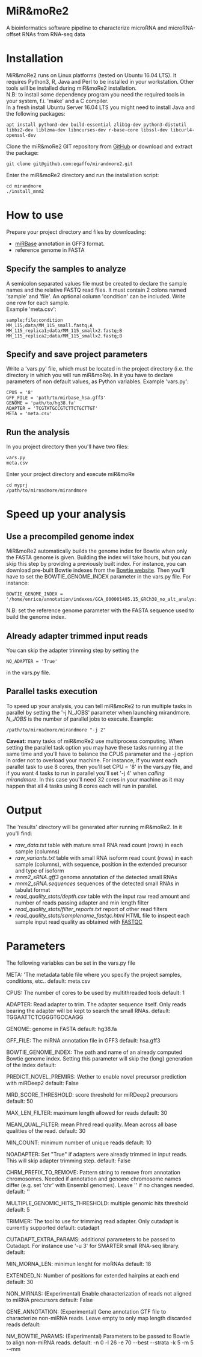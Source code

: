 MiR&moRe2
=========

A bioinformatics software pipeline to characterize microRNA and microRNA-offset RNAs from RNA-seq data

Installation
============

MiR&moRe2 runs on Linux platforms (tested on Ubuntu 16.04 LTS). It requires Python3, R, Java and Perl to be installed in your workstation. Other tools will be installed during miR&moRe2 installation.  
N.B: to install some dependency program you need the required tools in your system, f.i. 'make' and a C compiler.  
In a fresh install Ubuntu Server 16.04 LTS you might need to install Java and the following packages:  

    apt install python3-dev build-essential zlib1g-dev python3-distutil libbz2-dev liblzma-dev libncurses-dev r-base-core libssl-dev libcurl4-openssl-dev

Clone the miR&moRe2 GIT repository from [GitHub][mnm_link] or download and extract the package: 

    git clone git@github.com:egaffo/mirandmore2.git

Enter the miR&moRe2 directory and run the installation script:

    cd mirandmore  
    ./install_mnm2  

How to use
==========

Prepare your project directory and files by downloading:

  - [miRBase][mirbase_link] annotation in GFF3 format.
  - reference genome in FASTA

Specify the samples to analyze
------------------------------

A semicolon separated values file must be created to declare the sample names and the relative FASTQ read files. It must contain 2 colons named 'sample' and 'file'. An optional column 'condition' can be included. Write one row for each sample.  
Example 'meta.csv':

    sample;file;condition  
    MM_115;data/MM_115_small.fastq;A  
    MM_115_replica1;data/MM_115_smallx2.fastq;B  
    MM_115_replica2;data/MM_115_smallx2.fastq;B  

Specify and save project parameters
-----------------------------------

Write a 'vars.py' file, which must be located in the project directory (i.e. the directory in which you will run miR&moRe). In it you have to declare parameters of non default values, as Python variables.
Example 'vars.py': 

    CPUS = '8'  
    GFF_FILE = 'path/to/mirbase_hsa.gff3'  
    GENOME = 'path/to/hg38.fa'  
    ADAPTER = 'TCGTATGCCGTCTTCTGCTTGT'  
    META = 'meta.csv'  
    
Run the analysis
----------------

In you project directory then you'll have two files:
    
    vars.py
    meta.csv

Enter your project directory and execute miR&moRe

    cd myprj
    /path/to/mirnadmore/mirandmore 


Speed up your analysis
======================

Use a precompiled genome index
------------------------------

MiR&moRe2 automatically builds the genome index for Bowtie when only the FASTA genome is given. Building the index will take hours, but you can skip this step by providing a previously built index. 
For instance, you can download pre-built Bowtie indexes from the [Bowtie website][bowtie_index_link]. Then you'll have to set the BOWTIE_GENOME_INDEX parameter in the vars.py file. For instance:

    BOWTIE_GENOME_INDEX = '/home/enrico/annotation/indexes/GCA_000001405.15_GRCh38_no_alt_analysis_set'

N.B: set the reference genome parameter with the FASTA sequence used to build the genome index.      

Already adapter trimmed input reads
-----------------------------------

You can skip the adapter trimming step by setting the 

    NO_ADAPTER = 'True' 
    
in the vars.py file.  

Parallel tasks execution
------------------------

To speed up your analysis, you can tell miR&moRe2 to run multiple tasks in parallel by setting the '-j N\_JOBS' parameter when launching mirandmore. _N\_JOBS_ is the number of parallel jobs to execute.  Example:

    /path/to/mirnadmore/mirandmore "-j 2"
    
__Caveat:__ many tasks of miR&moRe2 use multiprocess computing. When setting the parallel task option you may have these tasks running at the same time and you'll have to balance the CPUS parameter and the -j option in order not to overload your machine. For instance, if you want each parallel task to use 8 cores, then you'll set CPU = '8' in the vars.py file, and if you want 4 tasks to run in parallel you'll set '-j 4' when _calling mirandmore_. In this case you'll need 32 cores in your machine as it may happen that all 4 tasks using 8 cores each will run in parallel.

Output
==================

The 'results' directory will be generated after running miR&moRe2. In it you'll find:

  - _raw\_data.txt_ table with mature small RNA read count (rows) in each sample (columns)  
  - _raw_variants.txt_  table with small RNA isoform read count (rows) in each sample (columns), with sequence, position in the extended precursor and type of isoform
  - _mnm2\_sRNA.gff3_  genome annotation of the detected small RNAs
  - _mnm2\_sRNA.sequences_  sequences of the detected small RNAs in tabulat format
  - _read\_quality_stats/depth.csv_  table with the input raw read amount and number of reads passing adapter and min length filter
  - _read\_quality_stats/filter\_reports.txt_  report of other read filters
  - _read\_quality_stats/samplename\_fastqc.html_  HTML file to inspect each sample input read quality as obtained with [FASTQC][fastqc_link]  

Parameters
================

The following variables can be set in the vars.py file  

META: 'The metadata table file where you specify the project samples, conditions, etc..
    default: meta.csv

CPUS: The number of cores to be used by multithreaded tools
    default: 1

ADAPTER: Read adapter to trim. The adapter sequence itself. Only reads bearing the adapter will be kept to search the small RNAs.
    default: TGGAATTCTCGGGTGCCAAGG

GENOME: genome in FASTA
    default: hg38.fa

GFF_FILE: The miRNA annotation file in GFF3
    default: hsa.gff3

BOWTIE_GENOME_INDEX: The path and name of an already computed Bowtie genome index. Setting this parameter will skip the (long) generation of the index
    default: 

PREDICT_NOVEL_PREMIRS: Wether to enable novel precursor prediction with miRDeep2
    default: False

MRD_SCORE_THRESHOLD: score threshold for miRDeep2 precursors
    default: 50
    
MAX_LEN_FILTER: maximum length allowed for reads
    default: 30

MEAN_QUAL_FILTER: mean Phred read quality. Mean across all base qualities of the read.
    default: 30

MIN_COUNT: minimum number of unique reads
    default: 10

NOADAPTER: Set "True" if adapters were already trimmed in  input reads. This will skip adapter trimming step.
    default: False

CHRM_PREFIX_TO_REMOVE: Pattern string to remove from annotation chromosomes. Needed if annotation and genome chromosome names differ (e.g. set 'chr' with Ensembl genomes). Leave '' if no changes needed.
    default: ''

MULTIPLE_GENOMIC_HITS_THRESHOLD: multiple genomic hits threshold
    default: 5

TRIMMER: The tool to use for trimming read adapter. Only cutadapt is currently supported
    default: cutadapt

CUTADAPT_EXTRA_PARAMS: additional parameters to be passed to Cutadapt. For instance use '-u 3' for SMARTER small RNA-seq library.
    default: 

MIN_MORNA_LEN: minimun lenght for moRNAs
    default: 18

EXTENDED_N: Number of positions for extended hairpins at each end
    default: 30

NON_MIRNAS: (Experimental) Enable characterization of reads not aligned to miRNA precursors
    default: False

GENE_ANNOTATION: (Experimental) Gene annotation GTF file to characterize non-miRNA reads. Leave empty to only map length discarded reads
    default: 

NM_BOWTIE_PARAMS: (Experimental) Parameters to be passed to Bowtie to align non-miRNA reads.
    default: -n 0 -l 26 -e 70 --best --strata -k 5 -m 5 --mm

[mnm_link]: https://github.com/egaffo/mirandmore2
[mirbase_link]: ftp://mirbase.org/pub/mirbase/CURRENT/genomes/
[bowtie_index_link]: ftp://ftp.ccb.jhu.edu/pub/data/bowtie_indexes/
[fastqc_link]: https://www.bioinformatics.babraham.ac.uk/projects/fastqc/
